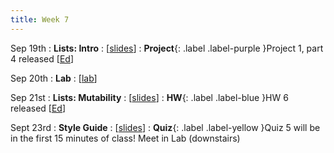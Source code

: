 ```yaml
---
title: Week 7
---
```


Sep 19th
: **Lists: Intro**
  : [[slides](https://docs.google.com/presentation/d/1BPgr4sfL2UqeUKEgBkBunnUqB3q87VAW/edit?usp=sharing&ouid=114310739312164916072&rtpof=true&sd=true)]
: **Project**{: .label .label-purple }Project 1, part 4 released [[Ed](https://edstem.org/us/courses/24414/lessons/44602/slides/256874)]

Sep 20th
: **Lab**
  : [[lab](https://edstem.org/us/courses/24414/lessons/44179/slides/255174)]

Sep 21st
: **Lists: Mutability**
  : [[slides](https://docs.google.com/presentation/d/1foTZUPebr1XSWKYk_ls6uJNOFA1NvP_S/edit?usp=sharing&ouid=114310739312164916072&rtpof=true&sd=true)]
: **HW**{: .label .label-blue }HW 6 released [[Ed](https://edstem.org/us/courses/24414/lessons/45078/edit/slides/258266)]

Sept 23rd
: **Style Guide**
  : [[slides](https://docs.google.com/presentation/d/1j3Nt4i1dtOk7XDUbkgqBO1Q5romIDknm/edit?usp=sharing&ouid=114310739312164916072&rtpof=true&sd=true)]
: **Quiz**{: .label .label-yellow }Quiz 5 will be in the first 15 minutes of class! Meet in Lab (downstairs)


